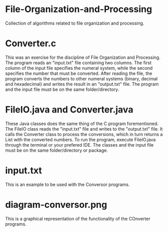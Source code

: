 # File-Organization-and-Processing
Collection of algorithms related to file organization and processing.

# Converter.c

This was an exercise for the discipline of File Organization and Processing. The program reads an "input.txt" file containing two columns. The first column of the input file specifies the numeral system, while the second specifies the number that must be converted. After reading the file, the program converts the numbers to other numeral systems (binary, decimal and hexadecimal) and writes the result in an "output.txt" file. The program and the input file must be on the same folder/directory.

# FileIO.java and Converter.java 

These Java classes does the same thing of the C program forementioned. The FileIO class reads the "input.txt" file and writes to the "output.txt" file. It calls the Converter class to process the conversions, which in turn returns a List with the converted numbers. To run the program, execute FileIO.java through the terminal or your prefered IDE. The classes and the input file must be on the same folder/directory or package.

# input.txt

This is an example to be used with the Conversor programs.

# diagram-conversor.png

This is a graphical representation of the functionality of the COnverter programs.
